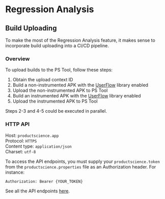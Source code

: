 # Regression Analysis 

## Build Uploading

To make the most of the Regression Analysis feature, it makes sense to incorporate build uploading into a CI/CD pipeline.

### Overview

To upload builds to the PS Tool, follow these steps:

1. Obtain the upload context ID
2. Build a non-instrumented APK with the [UserFlow](/integration/android/user-flow/) library enabled
3. Upload the non-instrumented APK to PS Tool
4. Build an instrumented APK with the [UserFlow](/integration/android/user-flow/) library enabled
5. Upload the instrumented APK to PS Tool

Steps 2-3 and 4-5 could be executed in parallel. 

### HTTP API

Host:         `productscience.app`  
Protocol:     `HTTPS`  
Content type: `application/json`  
Charset:      `utf-8`

To access the API endpoints, you must supply your `productscience.token` from the `productscience.properties` file as an Authorization header. For instance: 

```
Authorization: Bearer {YOUR_TOKEN}
```

See all the API endpoints [here](/regression-analysis/api).
